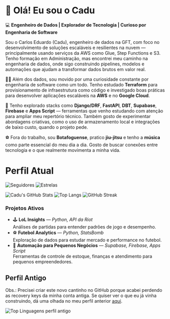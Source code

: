 # 👋 Olá! Eu sou o Cadu

💻 **Engenheiro de Dados | Explorador de Tecnologia | Curioso por Engenharia de Software**

Sou o Carlos Eduardo (Cadu), engenheiro de dados na GFT, com foco no desenvolvimento de soluções escaláveis e resilientes na nuvem — principalmente usando serviços da AWS como Glue, Step Functions e S3. Tenho formação em Administração, mas encontrei meu caminho na engenharia de dados, onde sigo construindo pipelines, modelos e automações que ajudam a transformar dados brutos em valor real.

👨‍💻 Além dos dados, sou movido por uma curiosidade constante por engenharia de software como um todo. Tenho estudado **Terraform** para provisionamento de infraestrutura como código e investigado boas práticas para desenvolver aplicações escaláveis na **AWS** e no **Google Cloud**.

🚀 Tenho explorado stacks como **Django/DRF**, **FastAPI**, **DBT**, **Supabase**, **Firebase** e **Apps Script** — ferramentas que venho estudando com atenção para ampliar meu repertório técnico. Também gosto de experimentar abordagens criativas, como o uso de armazenamento local e integrações de baixo custo, quando o projeto pede.

⚽ Fora do trabalho, sou **Botafoguense**, pratico **jiu-jitsu** e tenho a **música** como parte essencial do meu dia a dia. Gosto de buscar conexões entre tecnologia e o que realmente movimenta a minha vida.

# Perfil Atual

![Seguidores](https://img.shields.io/github/followers/cadusds2?style=social) ![Estrelas](https://img.shields.io/github/stars/cadusds2?style=social)

![Cadu's GitHub Stats](https://github-readme-stats.vercel.app/api?username=cadusds2&show_icons=true&theme=tokyonight)
![Top Langs](https://github-readme-stats.vercel.app/api/top-langs/?username=cadusds2&layout=compact&theme=tokyonight)
![GitHub Streak](https://streak-stats.demolab.com?user=cadusds2&theme=tokyonight)

### Projetos Ativos

- 🕹️ **LoL Insights** — *Python, API da Riot*  
  Análises de partidas para entender padrões de jogo e desempenho.
- ⚽ **Futebol Analytics** — *Python, StatsBomb*  
  Exploração de dados para estudar mercado e performance no futebol.
- 🤖 **Automação para Pequenos Negócios** — *Supabase, Firebase, Apps Script*  
  Ferramentas de controle de estoque, finanças e atendimento para pequenos empreendedores.

## Perfil Antigo

Obs.: Precisei criar este novo cantinho no GitHub porque acabei perdendo as recovery keys da minha conta antiga. Se quiser ver o que eu já vinha construindo, dá uma olhada no meu perfil anterior [aqui](https://github.com/cadusds).

![Top Linguagens perfil antigo](https://github-readme-stats.vercel.app/api/top-langs/?username=cadusds&layout=compact&theme=tokyonight)
